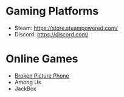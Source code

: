 # Gaming Platforms
- Steam: https://store.steampowered.com/
- Discord: https://discord.com/


# Online Games 
- [Broken Picture Phone](https://www.brokenpicturephone.com/)
- Among Us
- JackBox

